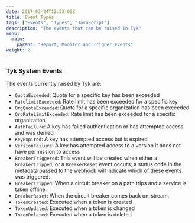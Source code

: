 ```yaml
---
date: 2017-03-24T12:33:05Z
title: Event Types
tags: ["Events", "Types", "JavaScript"]
description: "The events that can be raised in Tyk"
menu:
  main:
    parent: "Report, Monitor and Trigger Events"
weight: 2 
---
```


### Tyk System Events

The events currently raised by Tyk are:

*   `QuotaExceeded`: Quota for a specific key has been exceeded
*   `RatelimitExceeded`: Rate limit has been exceeded for a specific key
*   `OrgQuotaExceeded`: Quota for a specific organization has been exceeded
*   `OrgRateLimitExceeded`: Rate limit has been exceeded for a specific organization
*   `AuthFailure`: A key has failed authentication or has attempted access and was denied
*   `KeyExpired`: A key has attempted access but is expired
*   `VersionFailure`: A key has attempted access to a version it does not have permission to access
*   `BreakerTriggered`: This event will be created when either a `BreakerTripped`, or a `BreakerReset` event occurs; a status code in the metadata passed to the webhook will indicate which of these events was triggered.
*   `BreakerTripped`: When a circuit breaker on a path trips and a service is taken offline.
*   `BreakerReset`: When the circuit breaker comes back on-stream.
*   `TokenCreated`: Executed when a token is created
*   `TokenUpdated`: Executed when a token is changed
*   `TokenDeleted`: Executed when a token is deleted

